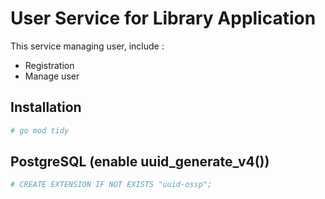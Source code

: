# User Service for Library Application

This service managing user, include :
- Registration
- Manage user

## Installation

```bash
# go mod tidy
```

## PostgreSQL (enable uuid_generate_v4())
```bash
# CREATE EXTENSION IF NOT EXISTS "uuid-ossp";
```